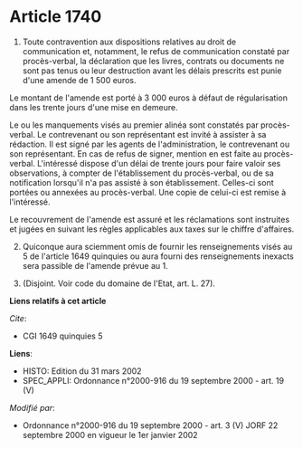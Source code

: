 # Article 1740

1. Toute contravention aux dispositions relatives au droit de communication et, notamment, le refus de communication constaté
par procès-verbal, la déclaration que les livres, contrats ou documents ne sont pas tenus ou leur destruction avant les
délais prescrits est punie d'une amende de 1 500 euros.

Le montant de l'amende est porté à 3 000 euros à défaut de régularisation dans les trente jours d'une mise en demeure.

Le ou les manquements visés au premier alinéa sont constatés par procès-verbal. Le contrevenant ou son représentant est
invité à assister à sa rédaction. Il est signé par les agents de l'administration, le contrevenant ou son représentant. En
cas de refus de signer, mention en est faite au procès-verbal. L'intéressé dispose d'un délai de trente jours pour faire
valoir ses observations, à compter de l'établissement du procès-verbal, ou de sa notification lorsqu'il n'a pas assisté à son
établissement. Celles-ci sont portées ou annexées au procès-verbal. Une copie de celui-ci est remise à l'intéressé.

Le recouvrement de l'amende est assuré et les réclamations sont instruites et jugées en suivant les règles applicables aux
taxes sur le chiffre d'affaires.

2. Quiconque aura sciemment omis de fournir les renseignements visés au 5 de l'article 1649 quinquies ou aura fourni des
renseignements inexacts sera passible de l'amende prévue au 1.

3. (Disjoint. Voir code du domaine de l'Etat, art. L. 27).

**Liens relatifs à cet article**

_Cite_:

  - CGI 1649 quinquies 5

**Liens**:

  - HISTO: Edition du 31 mars 2002
  - SPEC_APPLI: Ordonnance n°2000-916 du 19 septembre 2000 - art. 19 (V)

_Modifié par_:

  - Ordonnance n°2000-916 du 19 septembre 2000 - art. 3 (V) JORF 22 septembre 2000 en vigueur le 1er janvier 2002
